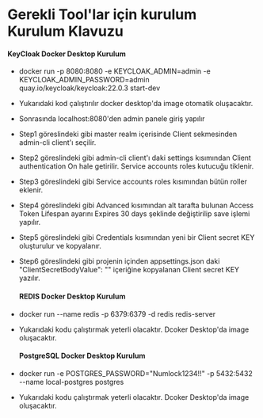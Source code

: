 # Gerekli Tool'lar için kurulum Kurulum Klavuzu

#### KeyCloak Docker Desktop Kurulum

- docker run -p 8080:8080 -e KEYCLOAK_ADMIN=admin -e KEYCLOAK_ADMIN_PASSWORD=admin quay.io/keycloak/keycloak:22.0.3 start-dev

- Yukarıdaki kod çalıştırılır docker desktop'da image otomatik oluşacaktır.

- Sonrasında localhost:8080'den admin panele giriş yapılır

- Step1 göreslindeki gibi master realm içerisinde Client sekmesinden admin-cli client'ı seçilir.

- Step2 göreslindeki gibi admin-cli client'ı daki settings kısımından Client authentication On hale getirilir. Service accounts roles kutucuğu tiklenir.

- Step3 göreslindeki gibi Service accounts roles kısımından bütün roller eklenir.

- Step4 göreslindeki gibi Advanced kısımından alt tarafta bulunan Access Token Lifespan ayarını Expires 30 days şeklinde değiştirilip save işlemi yapılır.

- Step5 göreslindeki gibi Credentials kısımından yeni bir Client secret KEY oluşturulur ve kopyalanır.

- Step6 göreslindeki gibi projenin içinden appsettings.json daki "ClientSecretBodyValue": "" içeriğine kopyalanan Client secret KEY yazılır.


  #### REDIS Docker Desktop Kurulum

- docker run --name redis  -p 6379:6379  -d redis redis-server

- Yukarıdaki kodu çalıştırmak yeterli olacaktır. Dcoker Desktop'da image oluşacaktır.
  
  #### PostgreSQL Docker Desktop Kurulum

- docker run -e POSTGRES_PASSWORD="Numlock1234!!" -p 5432:5432 --name local-postgres postgres

- Yukarıdaki kodu çalıştırmak yeterli olacaktır. Dcoker Desktop'da image oluşacaktır.

